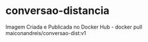 # conversao-distancia

Imagem Criada e Publicada no Docker Hub - docker pull maiconandreis/conversao-dist:v1